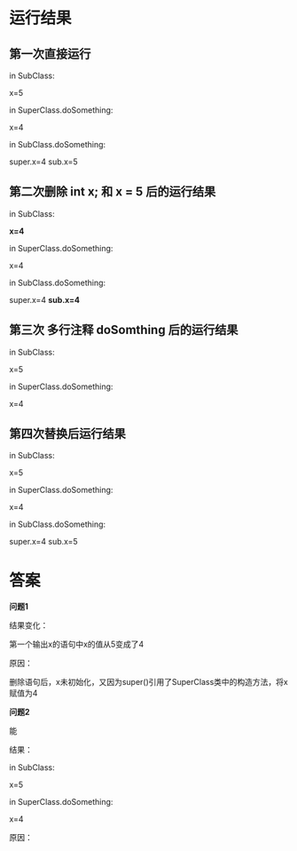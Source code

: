 # 运行结果

## 第一次直接运行

in SubClass:

x=5

in SuperClass.doSomething:

x=4

in SubClass.doSomething:

super.x=4 sub.x=5

## 第二次删除 int x; 和 x = 5 后的运行结果

in SubClass:

**x=4**

in SuperClass.doSomething:

x=4

in SubClass.doSomething:

super.x=4 **sub.x=4**

## 第三次 多行注释 doSomthing 后的运行结果

in SubClass:

x=5

in SuperClass.doSomething:

x=4

## 第四次替换后运行结果

in SubClass:

x=5

in SuperClass.doSomething:

x=4

in SubClass.doSomething:

super.x=4 sub.x=5

# 答案

**问题1**

结果变化：

第一个输出x的语句中x的值从5变成了4

原因： 

删除语句后，x未初始化，又因为super()引用了SuperClass类中的构造方法，将x赋值为4

**问题2**

能

结果：

in SubClass:

x=5

in SuperClass.doSomething:

x=4

原因：





